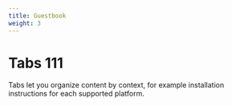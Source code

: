 ```yaml
---
title: Guestbook
weight: 3
---
```


# Tabs 111

Tabs let you organize content by context, for example installation instructions for each supported platform.
